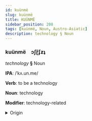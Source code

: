 ```yaml
---
id: kuünmë
slug: kuünmë
title: KUÜNMË
sidebar_position: 208
tags: [kuünmë, Noun, Austro-Asiatic]
description: technology § Noun
---
```


### kuünmë&emsp;<span kind="abugida">ɔʃɽ̃ʄƶʇ</span>

*technology* **§** Noun

**IPA**: /ˈkʌ.un.me/

**Verb**: to be a technology

**Noun**: technology

**Modifier**: technology-related

<details>
    <summary>Origin</summary>
    Vietnamese công nghệ [kəwŋ͡m˧˧ ŋe˧˨ʔ]<br/>
    <em>Austro-Asiatic Language Family</em>
</details>